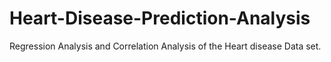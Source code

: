 # Heart-Disease-Prediction-Analysis

Regression Analysis and Correlation Analysis of the Heart disease Data set.
